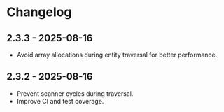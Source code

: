 # Changelog

## 2.3.3 - 2025-08-16
- Avoid array allocations during entity traversal for better performance.

## 2.3.2 - 2025-08-16
- Prevent scanner cycles during traversal.
- Improve CI and test coverage.
